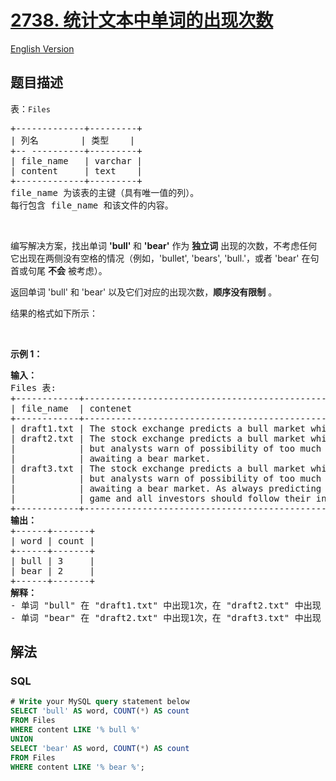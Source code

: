 # [2738. 统计文本中单词的出现次数](https://leetcode.cn/problems/count-occurrences-in-text)

[English Version](/solution/2700-2799/2738.Count%20Occurrences%20in%20Text/README_EN.md)

## 题目描述

<!-- 这里写题目描述 -->

<p>表：<font face="monospace"><code>Files</code></font></p>

<pre>
+-------------+---------+
| 列名        | 类型    |
+-- ----------+---------+
| file_name   | varchar |
| content     | text    |
+-------------+---------+
file_name 为该表的主键（具有唯一值的列）。
每行包含 file_name 和该文件的内容。
</pre>

<p>&nbsp;</p>

<p>编写解决方案，找出单词 <strong>'bull' </strong>和 <strong>'bear'</strong> 作为 <strong>独立词</strong> 出现的次数，不考虑任何它出现在两侧没有空格的情况（例如，'bullet',&nbsp;'bears', 'bull.'，或者 'bear'&nbsp;在句首或句尾&nbsp;<strong>不会</strong> 被考虑）。</p>

<p>返回单词 'bull' 和 'bear' 以及它们对应的出现次数，<strong>顺序没有限制</strong>&nbsp;。</p>

<p>结果的格式如下所示：</p>

<p>&nbsp;</p>

<p><strong class="example">示例 1：</strong></p>

<pre>
<b>输入：</b>
Files 表:
+------------+----------------------------------------------------------------------------------+
| file_name  | contenet                                                                         | 
+------------+----------------------------------------------------------------------------------+
| draft1.txt | The stock exchange predicts a bull market which would make many investors happy. | 
| draft2.txt | The stock exchange predicts a bull market which would make many investors happy, |
|&nbsp;           | but analysts warn of possibility of too much optimism and that in fact we are    |
|&nbsp;           | awaiting a bear market.                                                          | 
| draft3.txt | The stock exchange predicts a bull market which would make many investors happy, |
|&nbsp;           | but analysts warn of possibility of too much optimism and that in fact we are    |
|&nbsp;           | awaiting a bear market. As always predicting the future market is an uncertain   |
|            | game and all investors should follow their instincts and best practices.         | 
+------------+----------------------------------------------------------------------------------+
<strong>输出：</strong>&nbsp;
+------+-------+
| word | count | &nbsp;
+------+-------+
| bull |&nbsp;3     |&nbsp;
| bear |&nbsp;2     | 
+------+-------+
<b>解释：</b>
- 单词 "bull" 在 "draft1.txt" 中出现1次，在 "draft2.txt" 中出现 1 次，在 "draft3.txt" 中出现 1 次。因此，单词 "bull" 的总出现次数为 3 次。
- 单词 "bear" 在 "draft2.txt" 中出现1次，在 "draft3.txt" 中出现 1 次。因此，单词 "bear" 的总出现次数为 2 次。</pre>

## 解法

<!-- 这里可写通用的实现逻辑 -->

<!-- tabs:start -->

### **SQL**

<!-- 这里可写当前语言的特殊实现逻辑 -->

```sql
# Write your MySQL query statement below
SELECT 'bull' AS word, COUNT(*) AS count
FROM Files
WHERE content LIKE '% bull %'
UNION
SELECT 'bear' AS word, COUNT(*) AS count
FROM Files
WHERE content LIKE '% bear %';
```

<!-- tabs:end -->
